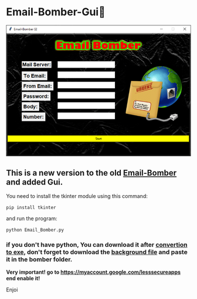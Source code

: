 # Email-Bomber-Gui🤩

<p align="center"><img src="preview.png" alt="PREVIEW"></p>

## This is a new version to the old [Email-Bomber](https://github.com/Deleted-accounts/Email-Bomber/) and added Gui.

You need to install the tkinter module using this command:
```
pip install tkinter
```
and run the program:
```
python Email_Bomber.py
```
### if you don't have python, You can download it after [convertion to exe](https://github.com/Deleted-accounts/Email-Bomber-Gui/blob/main/Email_Bomber-Gui.exe?raw=true), don't forget to download the [background file](https://github.com/Deleted-accounts/Email-Bomber-Gui/blob/main/bg.gif) and paste it in the bomber folder.
 
**Very important! go to https://myaccount.google.com/lesssecureapps end enable it!**

Enjoi
